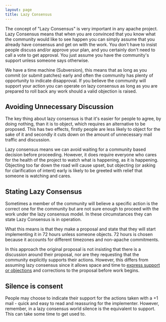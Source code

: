 ```yaml
---
layout: page
title: Lazy Consensus 
---
```


<p>The concept of "Lazy Consensus" is very important in any apache project. Lazy
Consensus means that when you are convinced that you know what the community
would like to see happen you can simply assume that you already have consensus
and get on with the work. You don't have to insist people discuss and/or
approve your plan, and you certainly don't need to call a vote to get approval.
You just assume you have the community's support unless someone says otherwise.</p>
<p>We have a time machine (Subversion), this means that as long as you commit 
(or submit patches) early and often the community has plenty of opportunity 
to indicate disapproval. If you believe the community will support your action
you can operate on lazy consensus as long as you are prepared to roll back 
any work should a valid objection is raised.</p>
<h2 id="avoiding-unnecessary-discussion">Avoiding Unnecessary Discussion</h2>
<p>The key thing about lazy consensus is that it's easier for people to agree,
by doing nothing, than it is to object, which requires an
alternative to be proposed. This has two effects, firstly people are less 
likely to object for the sake of it and secondly it cuts down on the amount 
of unnecessary mail traffic and discussion.</p>
<p>Lazy consensus means we can avoid waiting for a community based decision 
before proceeding. However, it does require everyone who cares for the health
of the project to watch what is happening, as it is happening. Objecting too 
far down the road will cause upset, but objecting (or asking for clarification 
of intent) early is likely to be greeted with relief that someone is watching
and cares.</p>
<h2 id="stating-lazy-consensus">Stating Lazy Consensus</h2>
<p>Sometimes a member of the community will believe a specific action is the correct 
one for the community but are not sure enough to proceed with the work under the 
lazy consensus model. In these circumstances they can state Lazy Consensus is in 
operation.</p>
<p>What this means is that they make a proposal and state that they will start 
implementing it in 72 hours unless someone objects. 72 hours is chosen because
it accounts for different timezones and non-apache commitments.</p>
<p>In this approach the original proposal is not insisting that there is a discussion
around their proposal, nor are they requesting that the community explicitly 
supports their actions. However, this differs from assuming lazy consensus 
since it allows space and time to <a href="/community/governance/consensusBuilding.html">express support or objections</a> and corrections to 
the proposal before work begins. </p>
<h2 id="silence-is-consent">Silence is consent</h2>
<p>People may choose to indicate their support for the actions taken with a +1 
mail - quick and easy to read and reassuring for the implementer. However, 
remember, in a lazy consensus world silence is the equivalent to support. This
can take some time to get used to.</p>
   </article>